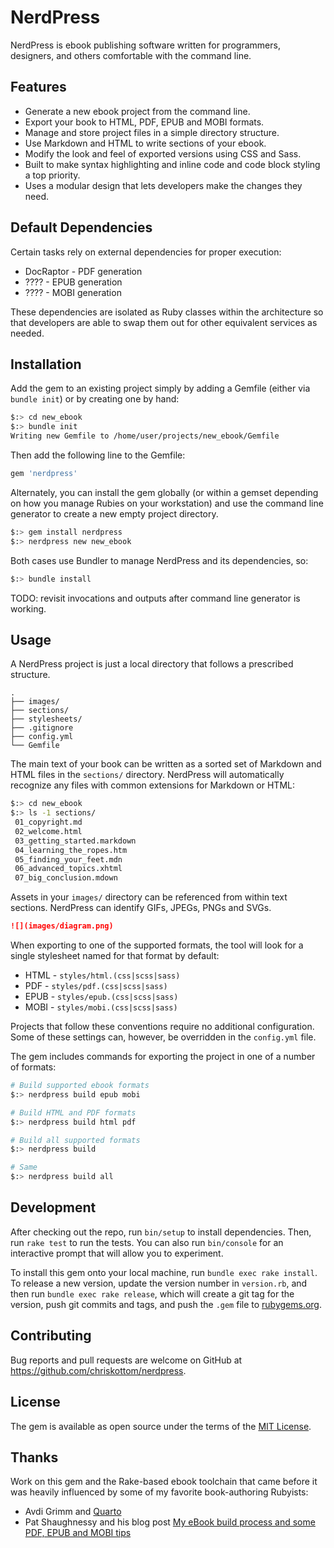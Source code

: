 # NerdPress

NerdPress is ebook publishing software written for programmers, designers, and others comfortable with the command line.

## Features

* Generate a new ebook project from the command line.
* Export your book to HTML, PDF, EPUB and MOBI formats.
* Manage and store project files in a simple directory structure.
* Use Markdown and HTML to write sections of your ebook.
* Modify the look and feel of exported versions using CSS and Sass.
* Built to make syntax highlighting and inline code and code block styling a top priority.
* Uses a modular design that lets developers make the changes they need.

## Default Dependencies

Certain tasks rely on external dependencies for proper execution:

* DocRaptor - PDF generation
* ???? - EPUB generation
* ???? - MOBI generation

These dependencies are isolated as Ruby classes within the architecture so that developers are able to swap them out for other equivalent services as needed.

## Installation

Add the gem to an existing project simply  by adding a Gemfile (either via `bundle init`) or by creating one by hand:

```bash
$:> cd new_ebook
$:> bundle init
Writing new Gemfile to /home/user/projects/new_ebook/Gemfile
```

Then add the following line to the Gemfile:

```ruby
gem 'nerdpress'
```

Alternately, you can install the gem globally (or within a gemset depending on how you manage Rubies on your workstation) and use the command line generator to create a new empty project directory.

```bash
$:> gem install nerdpress
$:> nerdpress new new_ebook
```

Both cases use Bundler to manage NerdPress and its dependencies, so:

```bash
$:> bundle install
```

TODO: revisit invocations and outputs after command line generator is working.

## Usage

A NerdPress project is just a local directory that follows a prescribed structure.

```
.
├── images/
├── sections/
├── stylesheets/
├── .gitignore
├── config.yml
└── Gemfile
```

The main text of your book can be written as a sorted set of Markdown and HTML files in the `sections/` directory. NerdPress will automatically recognize any files with common extensions for Markdown or HTML:

```bash
$:> cd new_ebook
$:> ls -1 sections/
 01_copyright.md
 02_welcome.html
 03_getting_started.markdown
 04_learning_the_ropes.htm
 05_finding_your_feet.mdn
 06_advanced_topics.xhtml
 07_big_conclusion.mdown
```

Assets in your `images/` directory can be referenced from within text sections. NerdPress can identify GIFs, JPEGs, PNGs and SVGs.

```markdown
![](images/diagram.png)
```

When exporting to one of the supported formats, the tool will look for a single stylesheet named for that format by default:

* HTML - `styles/html.(css|scss|sass)`
* PDF - `styles/pdf.(css|scss|sass)`
* EPUB - `styles/epub.(css|scss|sass)`
* MOBI - `styles/mobi.(css|scss|sass)`

Projects that follow these conventions require no additional configuration. Some of these settings can, however, be overridden in the `config.yml` file.

The gem includes commands for exporting the project in one of a number of formats:

```bash
# Build supported ebook formats
$:> nerdpress build epub mobi

# Build HTML and PDF formats
$:> nerdpress build html pdf

# Build all supported formats
$:> nerdpress build

# Same
$:> nerdpress build all
```

## Development

After checking out the repo, run `bin/setup` to install dependencies. Then, run `rake test` to run the tests. You can also run `bin/console` for an interactive prompt that will allow you to experiment.

To install this gem onto your local machine, run `bundle exec rake install`. To release a new version, update the version number in `version.rb`, and then run `bundle exec rake release`, which will create a git tag for the version, push git commits and tags, and push the `.gem` file to [rubygems.org](https://rubygems.org).

## Contributing

Bug reports and pull requests are welcome on GitHub at https://github.com/chriskottom/nerdpress.

## License

The gem is available as open source under the terms of the [MIT License](http://opensource.org/licenses/MIT).

## Thanks

Work on this gem and the Rake-based ebook toolchain that came before it was heavily influenced by some of my favorite book-authoring Rubyists:

* Avdi Grimm and [Quarto](https://github.com/avdi/quarto)
* Pat Shaughnessy and his blog post [My eBook build process and some PDF, EPUB and MOBI tips](http://patshaughnessy.net/2012/11/27/my-ebook-build-process-and-some-pdf-epub-and-mobi-tips)
